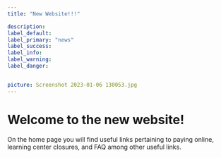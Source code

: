 ```yaml
---
title: "New Website!!!"

description: 
label_default: 
label_primary: "news"
label_success: 
label_info: 
label_warning: 
label_danger: 


picture: Screenshot 2023-01-06 130053.jpg
---
```


# Welcome to the new website!     
On the home page you will find useful links pertaining to paying online, learning center closures, and FAQ among other useful links.

